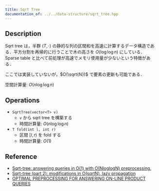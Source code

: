 ```yaml
---
title: Sqrt Tree
documentation_of: ../../data-structure/sqrt_tree.hpp
---
```


## Description

Sqrt tree は，半群 $(T, \cdot)$ の静的な列の区間和を高速に計算するデータ構造である．平方分割を再帰的に行うことで木の高さを $O(\log\log n)$ にしている．Sparse table と比べて前処理が高速でメモリ使用量が少ないという特徴がある．

ここでは実装していないが，$O(\sqrt{N})$ で要素の更新も可能である．

空間計算量: $O(n\log\log n)$

## Operations

- `SqrtTree(vector<T> v)`
    - `v` から sqrt tree を構築する
    - 時間計算量: $O(n\log\log n)$
- `T fold(int l, int r)`
    - 区間 $[l, r)$ を fold する
    - 時間計算量: $O(1)$

## Reference

- [Sqrt-tree: answering queries in O(1) with O(NloglogN) preprocessing.](https://codeforces.com/blog/entry/57046)
- [Sqrt-tree (part 2): modifications in O(sqrtN), lazy propagation](https://codeforces.com/blog/entry/59092)
- [OPTIMAL PREPROCESSING FOR ANSWERING ON-LINE PRODUCT QUERIES](https://citeseerx.ist.psu.edu/viewdoc/download?doi=10.1.1.79.1554&rep=rep1&type=pdf)